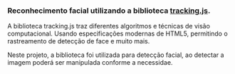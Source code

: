 ### Reconhecimento facial utilizando a biblioteca [tracking.js](https://trackingjs.com).

A biblioteca tracking.js traz diferentes algoritmos e técnicas de visão computacional. Usando especificações modernas de HTML5, permitindo o rastreamento de detecção de face e muito mais.

Neste projeto, a biblioteca foi utilizada para detecção facial, ao detectar a imagem poderá ser manipulada conforme a necessidae.
